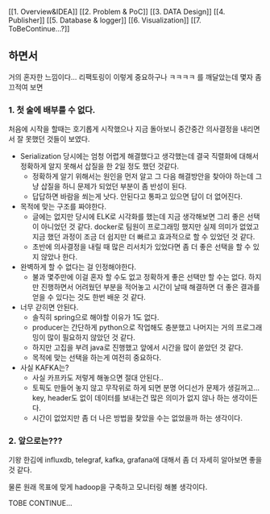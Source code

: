 [[1. Overview&IDEA]]
[[2. Problem &  PoC]]
[[3. DATA Design]]
[[4. Publisher]]
[[5. Database & logger]]
[[6. Visualization]]
[[7. ToBeContinue...?]]

## 하면서

거의 혼자한 느낌이다... 리팩토링이 이렇게 중요하구나 ㅋㅋㅋㅋ 를 깨달았는데 몇자 좀 끄적여 보면

### 1. 첫 술에 배부를 수 없다.

처음에 시작을 할때는 호기롭게 시작했으나 지금 돌아보니 중간중간 의사결정을 내리면서 잘 못했던 것들이 보였다.

* Serialization 당시에는 엄청 어렵게 해결했다고 생각했는데 결국 직렬화에 대해서 정확하게 알지 못해서 삽질을 한 2일 정도 했던 것같다. 
	* 정확하게 알기 위해서는 원인을 먼저 알고 그 다음 해결방안을 찾아야 하는데 그냥 삽질을 하니 문제가 되었던 부분이 좀 반성이 된다.
	* 답답하면 바람을 쐬는게 낫다. 안된다고 통파고 있으면 답이 더 없어진다.
* 목적에 맞는 구조를 짜야한다.
	* 글에는 없지만 당시에 ELK로 시각화를 했는데 지금 생각해보면 그리 좋은 선택이 아니었던 것 같다. docker로 팀원이 프로그래밍 했지만 실제 의미가 없었고 지금 했던 과정이 조금 더 쉽지만 더 빠르고 효과적으로 할 수 있었던 것 같다.
	* 초반에 의사결정을 내릴 때 많은 리서치가 있었다면 좀 더 좋은 선택을 할 수 있지 않았나 한다.
* 완벽하게 할 수 없다는 걸 인정해야한다.
	* 불과 몇주만에 이걸 혼자 할 수도 없고 정확하게 좋은 선택만 할 수는 없다. 하지만 진행하면서 어려웠던 부분을 적어놓고 시간이 날때 해결하면 더 좋은 결과를 얻을 수 있다는 것도 한번 배운 것 같다.
* 너무 갇히면 안된다.
	* 솔직히 spring으로 해야할 이유가 1도 없다.
	* producer는 간단하게 python으로 작업해도 충분했고 나머지는 거의 프로그래밍이 많이 필요하지 않았던 것 같다.
	* 하지만 고집을 부려 java로 진행했고 앞에서 시간을 많이 쏟았던 것 같다. 
	* 목적에 맞는 선택을 하는게 여전히 중요하다.
* 사실 KAFKA는?
	* 사실 카프카도 저렇게 해놓으면 절대 안된다..
	* 토픽도 만들어 놓지 않고 무작위로 하게 되면 분명 어디선가 문제가 생길꺼고... key, header도 없이 데이터를 보내는건 많은 의미가 없지 않나 하는 생각이든다. 
	* 시간이 없었지만 좀 더 나은 방법을 찾았을 수는 없었을까 하는 생각이다.

### 2. 앞으로는???

기왕 한김에 influxdb, telegraf, kafka, grafana에 대해서 좀 더 자세히 알아보면 좋을 것 같다.

물론 원래 목표에 맞게 hadoop을 구축하고 모니터링 해볼 생각이다.

TOBE CONTINUE...